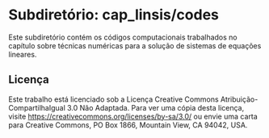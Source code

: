 # Subdiretório: cap_linsis/codes

Este subdiretório contém os códigos computacionais trabalhados no capítulo sobre técnicas numéricas para a solução de sistemas de equações lineares.

## Licença
Este trabalho está licenciado sob a Licença Creative Commons Atribuição-CompartilhaIgual 3.0 Não Adaptada. Para ver uma cópia desta licença, visite https://creativecommons.org/licenses/by-sa/3.0/ ou envie uma carta para Creative Commons, PO Box 1866, Mountain View, CA 94042, USA.
